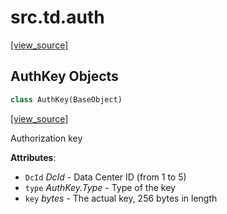<a id="src.td.auth"></a>

# src.td.auth

[[view_source]](https://github.com/thedemons/desktop-tutorial/blob/b6c6c0a973573bf052f50147ec3589c3962ff8b2/src\td\auth.py#L1)

<a id="src.td.auth.AuthKey"></a>

## AuthKey Objects

```python
class AuthKey(BaseObject)
```

[[view_source]](https://github.com/thedemons/desktop-tutorial/blob/b6c6c0a973573bf052f50147ec3589c3962ff8b2/src\td\auth.py#L10)

Authorization key

**Attributes**:

- `DcId` _DcId_ - Data Center ID (from 1 to 5)
- `type` _AuthKey.Type_ - Type of the key
- `key` _bytes_ - The actual key, 256 bytes in length

